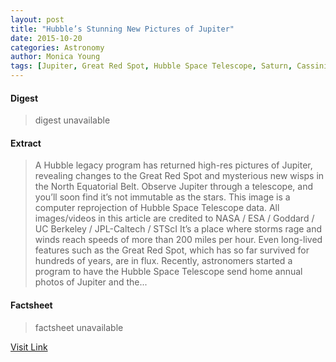 ```yaml
---
layout: post
title: "Hubble’s Stunning New Pictures of Jupiter"
date: 2015-10-20
categories: Astronomy
author: Monica Young
tags: [Jupiter, Great Red Spot, Hubble Space Telescope, Saturn, CassiniHuygens, Uranus, Planet, Substellar objects, Planemos, Astronomical objects, Gas giants, Outer planets, Physical sciences, Bodies of the Solar System, Planets, Planets of the Solar System, Space science, Astronomy, Planetary science, Outer space, Solar System]
---
```



#### Digest
>digest unavailable

#### Extract
>A Hubble legacy program has returned high-res pictures of Jupiter, revealing changes to the Great Red Spot and mysterious new wisps in the North Equatorial Belt. Observe Jupiter through a telescope, and you’ll soon find it’s not immutable as the stars. This image is a computer reprojection of Hubble Space Telescope data. All images/videos in this article are credited to NASA / ESA / Goddard / UC Berkeley / JPL-Caltech / STScI It’s a place where storms rage and winds reach speeds of more than 200 miles per hour. Even long-lived features such as the Great Red Spot, which has so far survived for hundreds of years, are in flux. Recently, astronomers started a program to have the Hubble Space Telescope send home annual photos of Jupiter and the...

#### Factsheet
>factsheet unavailable

[Visit Link](http://www.skyandtelescope.com/astronomy-news/hubbles-stunning-pictures-of-jupiter-10152015/)


